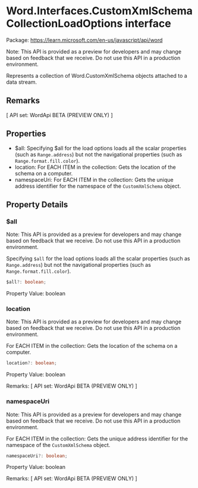 # Word.Interfaces.CustomXmlSchemaCollectionLoadOptions interface

Package: https://learn.microsoft.com/en-us/javascript/api/word

Note: This API is provided as a preview for developers and may change based on feedback that we receive. Do not use this API in a production environment.

Represents a collection of Word.CustomXmlSchema objects attached to a data stream.

## Remarks

[ API set: WordApi BETA (PREVIEW ONLY) ]

## Properties

- $all: Specifying $all for the load options loads all the scalar properties (such as `Range.address`) but not the navigational properties (such as `Range.format.fill.color`).
- location: For EACH ITEM in the collection: Gets the location of the schema on a computer.
- namespaceUri: For EACH ITEM in the collection: Gets the unique address identifier for the namespace of the `CustomXmlSchema` object.

## Property Details

### $all

Note: This API is provided as a preview for developers and may change based on feedback that we receive. Do not use this API in a production environment.

Specifying `$all` for the load options loads all the scalar properties (such as `Range.address`) but not the navigational properties (such as `Range.format.fill.color`).

```typescript
$all?: boolean;
```

Property Value: boolean

### location

Note: This API is provided as a preview for developers and may change based on feedback that we receive. Do not use this API in a production environment.

For EACH ITEM in the collection: Gets the location of the schema on a computer.

```typescript
location?: boolean;
```

Property Value: boolean

Remarks: [ API set: WordApi BETA (PREVIEW ONLY) ]

### namespaceUri

Note: This API is provided as a preview for developers and may change based on feedback that we receive. Do not use this API in a production environment.

For EACH ITEM in the collection: Gets the unique address identifier for the namespace of the `CustomXmlSchema` object.

```typescript
namespaceUri?: boolean;
```

Property Value: boolean

Remarks: [ API set: WordApi BETA (PREVIEW ONLY) ]